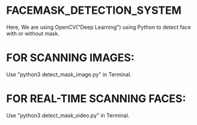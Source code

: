 # FACEMASK_DETECTION_SYSTEM
Here, We are using OpenCV("Deep Learning") using Python to detect face with or without mask.

# FOR SCANNING IMAGES:
Use "python3 detect_mask_image.py" in Terminal.

# FOR REAL-TIME SCANNING FACES:
Use "python3 detect_mask_video.py" in Terminal.

